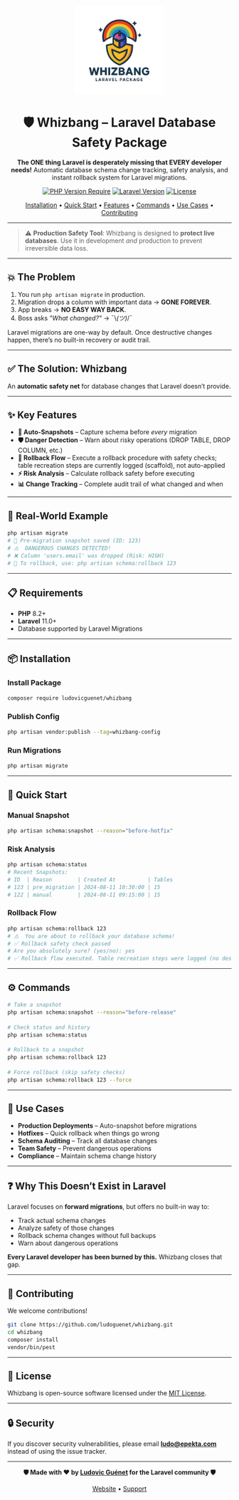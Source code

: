 <div align="center">

<img src="art/logo.png" alt="Whizbang Logo" width="200">

# 🛡️ Whizbang – Laravel Database Safety Package

**The ONE thing Laravel is desperately missing that EVERY developer needs!**
Automatic database schema change tracking, safety analysis, and instant rollback system for Laravel migrations.

[![PHP Version Require](http://poser.pugx.org/ludovicguenet/whizbang/require/php)](https://packagist.org/packages/ludovicguenet/whizbang)
[![Laravel Version](https://img.shields.io/badge/Laravel-10.0%2B-FF2D20?style=flat&logo=laravel)](https://laravel.com)
[![License](http://poser.pugx.org/ludovicguenet/whizbang/license)](https://packagist.org/packages/ludovicguenet/whizbang)

[Installation](#-installation) • [Quick Start](#-quick-start) • [Features](#-features) • [Commands](#-commands) • [Use Cases](#-use-cases) • [Contributing](#-contributing)

</div>

---

> ⚠️ **Production Safety Tool**: Whizbang is designed to **protect live databases**. Use it in development *and* production to prevent irreversible data loss.

---

## 💥 The Problem

1. You run `php artisan migrate` in production.
2. Migration drops a column with important data → **GONE FOREVER**.
3. App breaks → **NO EASY WAY BACK**.
4. Boss asks *"What changed?"* → ¯\\_(ツ)_/¯

Laravel migrations are one-way by default. Once destructive changes happen, there’s no built-in recovery or audit trail.

---

## ✅ The Solution: Whizbang

An **automatic safety net** for database changes that Laravel doesn’t provide.

---

## ✨ Key Features

- **📸 Auto-Snapshots** – Capture schema before *every* migration
- **🛡️ Danger Detection** – Warn about risky operations (DROP TABLE, DROP COLUMN, etc.)
- **🔄 Rollback Flow** – Execute a rollback procedure with safety checks; table recreation steps are currently logged (scaffold), not auto-applied
- **⚡ Risk Analysis** – Calculate rollback safety before executing
- **📊 Change Tracking** – Complete audit trail of what changed and when

---

## 🚨 Real-World Example

```bash
php artisan migrate
# 📸 Pre-migration snapshot saved (ID: 123)
# ⚠️  DANGEROUS CHANGES DETECTED!
# ❌ Column 'users.email' was dropped (Risk: HIGH)
# 🔄 To rollback, use: php artisan schema:rollback 123
```

---

## 📋 Requirements

- **PHP** 8.2+
- **Laravel** 11.0+
- Database supported by Laravel Migrations

---

## 📦 Installation

### Install Package

```bash
composer require ludovicguenet/whizbang
```

### Publish Config

```bash
php artisan vendor:publish --tag=whizbang-config
```

### Run Migrations

```bash
php artisan migrate
```

---

## 🚀 Quick Start

### Manual Snapshot

```bash
php artisan schema:snapshot --reason="before-hotfix"
```

### Risk Analysis

```bash
php artisan schema:status
# Recent Snapshots:
# ID  | Reason        | Created At          | Tables
# 123 | pre_migration | 2024-08-11 10:30:00 | 15
# 122 | manual        | 2024-08-11 09:15:00 | 15
```

### Rollback Flow

```bash
php artisan schema:rollback 123
# ⚠️  You are about to rollback your database schema!
# ✅ Rollback safety check passed
# Are you absolutely sure? (yes/no): yes
# ✅ Rollback flow executed. Table recreation steps were logged (no destructive actions applied automatically)
```

---

## ⚙️ Commands

```bash
# Take a snapshot
php artisan schema:snapshot --reason="before-release"

# Check status and history
php artisan schema:status

# Rollback to a snapshot
php artisan schema:rollback 123

# Force rollback (skip safety checks)
php artisan schema:rollback 123 --force
```

---

## 🎯 Use Cases

- **Production Deployments** – Auto-snapshot before migrations
- **Hotfixes** – Quick rollback when things go wrong
- **Schema Auditing** – Track all database changes
- **Team Safety** – Prevent dangerous operations
- **Compliance** – Maintain schema change history

---

## ❓ Why This Doesn’t Exist in Laravel

Laravel focuses on **forward migrations**, but offers no built-in way to:

- Track actual schema changes
- Analyze safety of those changes
- Rollback schema changes without full backups
- Warn about dangerous operations

**Every Laravel developer has been burned by this.**
Whizbang closes that gap.

---

## 🤝 Contributing

We welcome contributions!

```bash
git clone https://github.com/ludoguenet/whizbang.git
cd whizbang
composer install
vendor/bin/pest
```

---

## 📜 License

Whizbang is open-source software licensed under the [MIT License](LICENSE).

---

## 🔒 Security

If you discover security vulnerabilities, please email **ludo@epekta.com** instead of using the issue tracker.

---

<div align="center">

**🛡️ Made with ❤️ by [Ludovic Guénet](https://ludovicguenet.me) for the Laravel community 🛡️**

[Website](https://ludovicguenet.me) • [Support](mailto:ludo@epekta.com)

</div>
